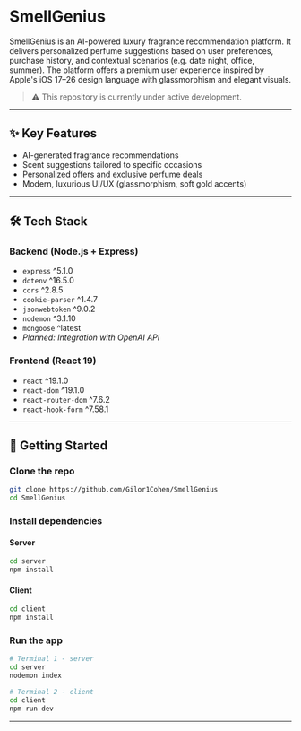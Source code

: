 # SmellGenius

SmellGenius is an AI-powered luxury fragrance recommendation platform. It delivers personalized perfume suggestions based on user preferences, purchase history, and contextual scenarios (e.g. date night, office, summer). The platform offers a premium user experience inspired by Apple's iOS 17–26 design language with glassmorphism and elegant visuals.

> ⚠️ This repository is currently under active development.

---

## ✨ Key Features

- AI-generated fragrance recommendations
- Scent suggestions tailored to specific occasions
- Personalized offers and exclusive perfume deals
- Modern, luxurious UI/UX (glassmorphism, soft gold accents)

---

## 🛠 Tech Stack

### Backend (Node.js + Express)

- `express` ^5.1.0
- `dotenv` ^16.5.0
- `cors` ^2.8.5
- `cookie-parser` ^1.4.7
- `jsonwebtoken` ^9.0.2
- `nodemon` ^3.1.10
- `mongoose` ^latest
- _Planned: Integration with OpenAI API_

### Frontend (React 19)

- `react` ^19.1.0
- `react-dom` ^19.1.0
- `react-router-dom` ^7.6.2
- `react-hook-form` ^7.58.1

---

## 🚀 Getting Started

### Clone the repo

```bash
git clone https://github.com/Gilor1Cohen/SmellGenius
cd SmellGenius
```

### Install dependencies

#### Server

```bash
cd server
npm install
```

#### Client

```bash
cd client
npm install
```

### Run the app

```bash
# Terminal 1 - server
cd server
nodemon index

# Terminal 2 - client
cd client
npm run dev
```

---

